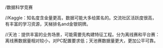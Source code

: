 /数据科学竞赛

//Kaggle：知名度含金量更高，数据可能大多给匿名的。交流社区活跃度很高，有丰富的学习资源，天梯排名and金银铜牌。

//天池：提供丰富的业务场景，可能需要先构建特征工程。分为离线赛和平台赛：离线赛数据量相对较小，对PC配置要求低；天池赛数据量更大，更加公平可靠。
